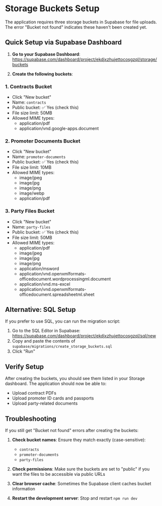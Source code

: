# Storage Buckets Setup

The application requires three storage buckets in Supabase for file uploads. The error "Bucket not found" indicates these haven't been created yet.

## Quick Setup via Supabase Dashboard

1. **Go to your Supabase Dashboard**: https://supabase.com/dashboard/project/ekdjxzhujettocosgzql/storage/buckets

2. **Create the following buckets**:

### 1. Contracts Bucket

- Click "New bucket"
- Name: `contracts`
- Public bucket: ✅ Yes (check this)
- File size limit: 50MB
- Allowed MIME types:
  - application/pdf
  - application/vnd.google-apps.document

### 2. Promoter Documents Bucket

- Click "New bucket"
- Name: `promoter-documents`
- Public bucket: ✅ Yes (check this)
- File size limit: 10MB
- Allowed MIME types:
  - image/jpeg
  - image/jpg
  - image/png
  - image/webp
  - application/pdf

### 3. Party Files Bucket

- Click "New bucket"
- Name: `party-files`
- Public bucket: ✅ Yes (check this)
- File size limit: 50MB
- Allowed MIME types:
  - application/pdf
  - image/jpeg
  - image/jpg
  - image/png
  - application/msword
  - application/vnd.openxmlformats-officedocument.wordprocessingml.document
  - application/vnd.ms-excel
  - application/vnd.openxmlformats-officedocument.spreadsheetml.sheet

## Alternative: SQL Setup

If you prefer to use SQL, you can run the migration script:

1. Go to the SQL Editor in Supabase: https://supabase.com/dashboard/project/ekdjxzhujettocosgzql/sql/new
2. Copy and paste the contents of `supabase/migrations/create_storage_buckets.sql`
3. Click "Run"

## Verify Setup

After creating the buckets, you should see them listed in your Storage dashboard. The application should now be able to:

- Upload contract PDFs
- Upload promoter ID cards and passports
- Upload party-related documents

## Troubleshooting

If you still get "Bucket not found" errors after creating the buckets:

1. **Check bucket names**: Ensure they match exactly (case-sensitive):
   - `contracts`
   - `promoter-documents`
   - `party-files`

2. **Check permissions**: Make sure the buckets are set to "public" if you want the files to be accessible via public URLs

3. **Clear browser cache**: Sometimes the Supabase client caches bucket information

4. **Restart the development server**: Stop and restart `npm run dev`
